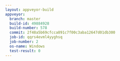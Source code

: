 ```yaml
---
layout: appveyor-build
appveyor:
  branch: master
  build-id: 49884928
  build-number: 578
  commit: 2f48a5b69cfcca891c7f00c3aba12647d01db300
  job-id: qqrs4evml4yyghsq
  job-number: 2
  os-name: Windows
  test-result: 0
---
```

